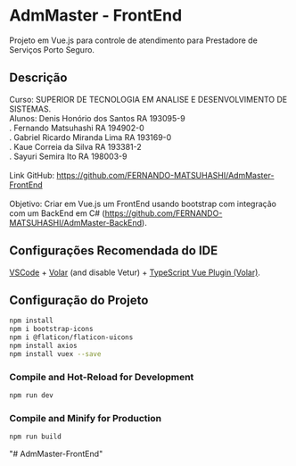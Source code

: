 # AdmMaster - FrontEnd

Projeto em Vue.js para controle de atendimento para Prestadore de Serviços Porto Seguro.

## Descrição

Curso: SUPERIOR DE TECNOLOGIA EM ANALISE E DESENVOLVIMENTO DE SISTEMAS.<br>
Alunos: Denis Honório dos Santos RA 193095-9<br>
.       Fernando Matsuhashi RA 194902-0<br>
.       Gabriel Ricardo Miranda Lima RA 193169-0<br>
.       Kaue Correia da Silva RA 193381-2<br>
.       Sayuri Semira Ito RA 198003-9<br><br>
Link GitHub: https://github.com/FERNANDO-MATSUHASHI/AdmMaster-FrontEnd<br><br>
Objetivo: Criar em Vue.js um FrontEnd usando bootstrap com integração com um BackEnd em C# (https://github.com/FERNANDO-MATSUHASHI/AdmMaster-BackEnd).

## Configurações Recomendada do IDE

[VSCode](https://code.visualstudio.com/) + [Volar](https://marketplace.visualstudio.com/items?itemName=Vue.volar) (and disable Vetur) + [TypeScript Vue Plugin (Volar)](https://marketplace.visualstudio.com/items?itemName=Vue.vscode-typescript-vue-plugin).

## Configuração do Projeto

```sh
npm install
npm i bootstrap-icons
npm i @flaticon/flaticon-uicons
npm install axios
npm install vuex --save
```

### Compile and Hot-Reload for Development

```sh
npm run dev
```

### Compile and Minify for Production

```sh
npm run build
```
"# AdmMaster-FrontEnd" 
